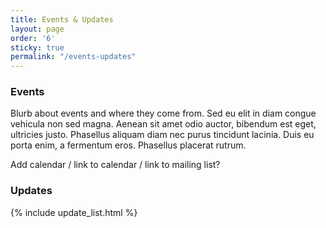 ```yaml
---
title: Events & Updates
layout: page
order: '6'
sticky: true
permalink: "/events-updates"
---
```


### Events
Blurb about events and where they come from. Sed eu elit in diam congue vehicula non sed magna. Aenean sit amet odio auctor, bibendum est eget, ultricies justo. Phasellus aliquam diam nec purus tincidunt lacinia. Duis eu porta enim, a fermentum eros. Phasellus placerat rutrum.

Add calendar / link to calendar / link to mailing list?

### Updates
{% include update_list.html %}
